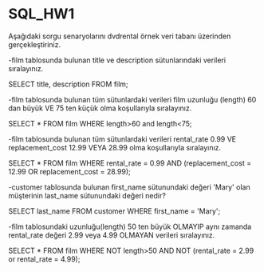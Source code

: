 # SQL_HW1

Aşağıdaki sorgu senaryolarını dvdrental örnek veri tabanı üzerinden gerçekleştiriniz.

-film tablosunda bulunan title ve description sütunlarındaki verileri sıralayınız.

SELECT title, description FROM film;

-film tablosunda bulunan tüm sütunlardaki verileri film uzunluğu (length) 60 dan büyük VE 75 ten küçük olma koşullarıyla sıralayınız.

SELECT * FROM film
WHERE length>60 and length<75;

-film tablosunda bulunan tüm sütunlardaki verileri rental_rate 0.99 VE replacement_cost 12.99 VEYA 28.99 olma koşullarıyla sıralayınız.

SELECT * FROM film
WHERE rental_rate = 0.99 AND (replacement_cost = 12.99 OR replacement_cost = 28.99);

-customer tablosunda bulunan first_name sütunundaki değeri 'Mary' olan müşterinin last_name sütunundaki değeri nedir?

SELECT last_name FROM customer
WHERE first_name = 'Mary';

-film tablosundaki uzunluğu(length) 50 ten büyük OLMAYIP aynı zamanda rental_rate değeri 2.99 veya 4.99 OLMAYAN verileri sıralayınız.

SELECT * FROM film
WHERE NOT length>50 AND NOT (rental_rate = 2.99 or rental_rate = 4.99);
